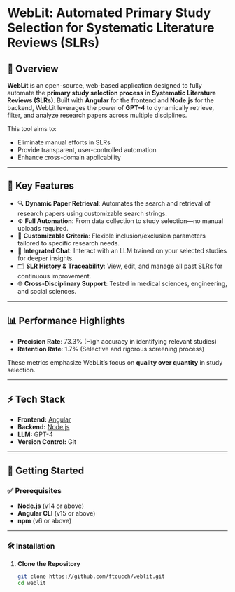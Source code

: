 # WebLit: Automated Primary Study Selection for Systematic Literature Reviews (SLRs)

## 🚀 Overview

**WebLit** is an open-source, web-based application designed to fully automate the **primary study selection process** in **Systematic Literature Reviews (SLRs)**. Built with **Angular** for the frontend and **Node.js** for the backend, WebLit leverages the power of **GPT-4** to dynamically retrieve, filter, and analyze research papers across multiple disciplines.

This tool aims to:
- Eliminate manual efforts in SLRs  
- Provide transparent, user-controlled automation  
- Enhance cross-domain applicability  

---

## 📜 Key Features

- 🔍 **Dynamic Paper Retrieval**: Automates the search and retrieval of research papers using customizable search strings.  
- ⚙️ **Full Automation**: From data collection to study selection—no manual uploads required.  
- 🎯 **Customizable Criteria**: Flexible inclusion/exclusion parameters tailored to specific research needs.  
- 💬 **Integrated Chat**: Interact with an LLM trained on your selected studies for deeper insights.  
- 🗂️ **SLR History & Traceability**: View, edit, and manage all past SLRs for continuous improvement.  
- 🌐 **Cross-Disciplinary Support**: Tested in medical sciences, engineering, and social sciences.  

---

## 📊 Performance Highlights

- **Precision Rate**: 73.3% (High accuracy in identifying relevant studies)  
- **Retention Rate**: 1.7% (Selective and rigorous screening process)  

These metrics emphasize WebLit’s focus on **quality over quantity** in study selection.

---

## ⚡ Tech Stack

- **Frontend:** [Angular](https://angular.io/)  
- **Backend:** [Node.js](https://nodejs.org/)  
- **LLM:** GPT-4  
- **Version Control:** Git  

---

## 🚀 Getting Started

### ✅ Prerequisites

- **Node.js** (v14 or above)  
- **Angular CLI** (v15 or above)  
- **npm** (v6 or above)  

---

### 🛠️ Installation

1. **Clone the Repository**  
   ```bash
   git clone https://github.com/ftoucch/weblit.git
   cd weblit
